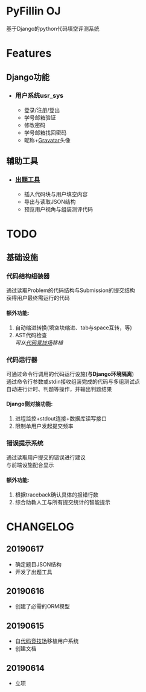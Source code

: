 # PyFillin OJ
基于Django的python代码填空评测系统

# Features
## Django功能
* ### 用户系统usr_sys
    * 登录/注册/登出
    * 学号邮箱验证
    * 修改密码
    * 学号邮箱找回密码
    * 昵称+[Gravatar](https://www.gravatar.com)头像

## 辅助工具
* ### [出题工具](tools/gen_problem.html)
    * 插入代码块与用户填空内容
    * 导出与读取JSON结构
    * 预览用户视角与组装测评代码

# TODO

## 基础设施

### 代码结构组装器
通过读取Problem的代码结构与Submission的提交结构  
获得用户最终需运行的代码
#### 额外功能:
1. 自动缩进转换(填空块缩进、tab与space互转，等)
1. AST代码检查<br>*可从[代码竞技场](https://github.com/YukkuriC/django_ai_arena)移植*

### 代码运行器
可通过命令行调用的代码运行设施(**与Django环境隔离**)  
通过命令行参数或stdin接收组装完成的代码与多组测试点  
自动进行计时、判题等操作，并输出判题结果
#### Django侧对接功能:
1. 进程监控+stdout连接+数据库读写接口
1. 限制单用户发起提交频率

### 错误提示系统
通过读取用户提交的错误进行建议  
与前端设施配合显示
#### 额外功能:
1. 根据traceback确认具体的报错行数
1. 综合助教人工与所有提交统计的智能提示

# CHANGELOG
## 20190617
* 确定题目JSON结构
* 开发了出题工具

## 20190616
* 创建了必需的ORM模型

## 20190615
* 自[代码竞技场](https://github.com/YukkuriC/django_ai_arena)移植用户系统
* 创建文档

## 20190614
* 立项